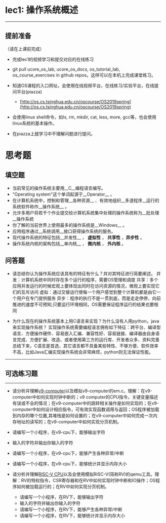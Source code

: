 # lec1: 操作系统概述

---

## **提前准备**

（请在上课前完成）

* 完成lec1的视频学习和提交对应的在线练习
* git pull ucore\_os\_lab, ucore\_os\_docs, os\_tutorial\_lab, os\_course\_exercises in github repos。这样可以在本机上完成课堂练习。
* 知道OS课程的入口网址，会使用在线视频平台，在线练习/实验平台，在线提问平台\(piazza\)
  * [http://os.cs.tsinghua.edu.cn/oscourse/OS2019spring](http://os.cs.tsinghua.edu.cn/oscourse/OS2019spring)


* 会使用linux shell命令，如ls, rm, mkdir, cat, less, more, gcc等，也会使用linux系统的基本操作。
* 在piazza上就学习中不理解问题进行提问。



# 思考题

## 填空题

* 当前常见的操作系统主要用__C__编程语言编写。
* "Operating system"这个单词起源于__Operator__ 。
* 在计算机系统中，控制和管理__各种资源__ 、有效地组织__多道程序__运行的系统软件称作__操作系统__ 。
* 允许多用户将若干个作业提交给计算机系统集中处理的操作系统称为__批处理__操作系统
* 你了解的当前世界上使用最多的操作系统是__Windows__ 。
* 应用程序通过__系统调用__接口获得操作系统的服务。
* 现代操作系统的特征包括__并发性__ ， __虚拟性__ ， __共享性__ ，__异步性__ 。
* 操作系统内核的架构包括__单内核__ ， __微内核__ ， __外内核__ 。


## 问答题

- 请总结你认为操作系统应该具有的特征有什么？并对其特征进行简要阐述。
并发：计算机系统中同时存在多个运行的程序，需要OS管理和调度
共享：多个应用并发运行的时候宏观上要体现出同时在访问资源的情况，微观上要实现它们的互斥访问
虚拟：通过交替运行使每一个用户感觉到整个计算机都是由它一个用户在专门提供服务
异步：程序的执行不是一贯到底，而是走走停停，向前推进的速度不可预知;只要运行环境相同，OS需要保证程序运行的结果也要相同

- 为什么现在的操作系统基本上用C语言来实现？为什么没有人用python，java来实现操作系统？
实现操作系统需要编程语言拥有如下特征：跨平台、编译型语言、方便操作硬件、容易嵌入汇编、兼容性好、容易链接、编译器由自身语言完成、方便扩展、改造、或者使用第三方的运行库、开发者众多、资料完善
总结下来，C语言是首选，其它语言都不具备某些特性、不够方便、软件效率不高，比如Java汇编实现操作系统会非常麻烦，python则无法保证性能。

---

## 可选练习题

---

- 请分析并理解[v9\-computer](https://github.com/chyyuu/os_tutorial_lab/blob/master/v9_computer/docs/v9_computer.md)以及模拟v9\-computer的em.c。理解：在v9\-computer中如何实现时钟中断的；v9 computer的CPU指令，关键变量描述有误或不全的情况；在v9\-computer中的跳转相关操作是如何实现的；在v9\-computer中如何设计相应指令，可有效实现函数调用与返回；OS程序被加载到内存的哪个位置,其堆栈是如何设置的；在v9\-computer中如何完成一次内存地址的读写的；在v9\-computer中如何实现分页机制。


- 请编写一个小程序，在v9-cpu下，能够输出字符


- 输入的字符并输出你输入的字符


- 请编写一个小程序，在v9-cpu下，能够产生各种异常/中断


- 请编写一个小程序，在v9-cpu下，能够统计并显示内存大小



- 请分析并理解[RISC-V CPU](http://www.riscvbook.com/chinese/)以及会使用模拟RISC\-V(简称RV)的qemu工具。理解：RV的特权指令，CSR寄存器和在RV中如何实现时钟中断和IO操作；OS程序如何被加载运行的；在RV中如何实现分页机制。
  - 请编写一个小程序，在RV下，能够输出字符
  - 输入的字符并输出你输入的字符
  - 请编写一个小程序，在RV下，能够产生各种异常/中断
  - 请编写一个小程序，在RV下，能够统计并显示内存大小
